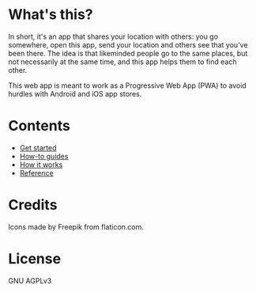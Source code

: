 # What's this?

In short, it's an app that shares your location with others: you go somewhere, open this app, send your location and others see that you've been there. The idea is that likeminded people go to the same places, but not necessarily at the same time, and this app helps them to find each other.

This web app is meant to work as a Progressive Web App (PWA) to avoid hurdles with Android and iOS app stores.

# Contents

- [Get started](/docs/get-started)
- [How-to guides](/docs/how-to)
- [How it works](/docs/how-it-works)
- [Reference](/docs/reference)

# Credits

Icons made by Freepik from flaticon.com.

# License

GNU AGPLv3
